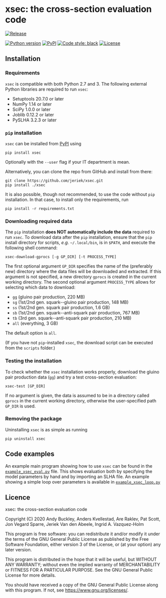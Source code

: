 # xsec: the cross-section evaluation code

[![Release](https://img.shields.io/github/v/release/jeriek/xsec)](https://github.com/jeriek/xsec/releases)
<!-- [![Downloads](https://img.shields.io/github/downloads-pre/jeriek/xsec/latest/total.svg)]() -->
[![Python version](https://img.shields.io/pypi/pyversions/xsec.svg)](https://www.python.org/downloads/)
[![PyPI](https://img.shields.io/pypi/v/xsec.svg)](https://pypi.org/project/xsec/)
[![Code style: black](https://img.shields.io/badge/code%20style-black-000000.svg)](https://github.com/ambv/black)
[![License](https://img.shields.io/github/license/jeriek/xstest.svg)](./LICENSE)

## Installation

### Requirements
`xsec` is compatible with both Python 2.7 and 3.
The following external Python libraries are required to run `xsec`:
- Setuptools 20.7.0 or later
- NumPy 1.14 or later
- SciPy 1.0.0 or later
- Joblib 0.12.2 or later
- PySLHA 3.2.3 or later

### `pip` installation
`xsec` can be installed from [PyPI](https://pypi.org/project/xsec/) using
```
pip install xsec
```
Optionally with the `--user` flag if your IT department is mean.

Alternatively, you can clone the repo from GitHub and install from there:
```
git clone https://github.com/jeriek/xsec.git
pip install ./xsec
```

It is also possible, though not recommended, to use the code without `pip` installation.
In that case, to install only the requirements, run
```
pip install -r requirements.txt
```

### Downloading required data
The `pip` installation **does NOT automatically include the data** required to run `xsec`. To download data after the `pip` installation, ensure that the `pip` install directory for scripts, *e.g.* `~/.local/bin`, is in `$PATH`, and execute the following shell command:
```
xsec-download-gprocs [-g GP_DIR] [-t PROCESS_TYPE]
```
The first optional argument `GP_DIR` specifies the name of the (preferably new) directory where the data files will be downloaded and extracted.
If this argument is not specified, a new directory `gprocs` is created in the current working directory. The second optional argument `PROCESS_TYPE` allows for selecting which data to download:

- `gg` (gluino pair production, 220 MB)
- `sg` (1st/2nd gen. squark--gluino pair production, 148 MB)
- `ss` (1st/2nd gen. squark pair production, 1.6 GB)
- `sb` (1st/2nd gen. squark--anti-squark pair production, 767 MB)
- `tb` (3rd gen. squark--anti-squark pair production, 210 MB)
- `all` (everything, 3 GB)

The default option is `all`.

(If you have not `pip`-installed `xsec`, the download script can be executed from the `scripts` folder.)

### Testing the installation
To check whether the `xsec` installation works properly, download the gluino pair production data (`gg`) and try a test cross-section evaluation:
```
xsec-test [GP_DIR]
```
If no argument is given, the data is assumed to be in a directory called `gprocs` in the current working directory, otherwise the user-specified path `GP_DIR` is used.

### Removing the package
Uninstalling `xsec` is as simple as running
```
pip uninstall xsec
```

## Code examples
An example main program showing how to use `xsec` can be found in the [`example_xsec_eval.py`](examples/example_xsec_eval.py) file. This shows evaluation both by specifying the model parameters by hand and by importing an SLHA file. An example showing a simple loop over parameters is available in [`example_xsec_loop.py`](examples/example_xsec_loop.py)

## Licence

xsec: the cross-section evaluation code

Copyright (C) 2020  Andy Buckley, Anders Kvellestad, Are Raklev, Pat Scott, Jon Vegard Sparre, Jeriek Van den Abeele, Ingrid A. Vazquez-Holm

This program is free software: you can redistribute it and/or modify it under the terms of the GNU General Public License as published by the Free Software Foundation, either version 3 of the License, or (at your option) any later version.

This program is distributed in the hope that it will be useful, but WITHOUT ANY WARRANTY; without even the implied warranty of
MERCHANTABILITY or FITNESS FOR A PARTICULAR PURPOSE.  See the GNU General Public License for more details.

You should have received a copy of the GNU General Public License along with this program. If not, see <https://www.gnu.org/licenses/>.

